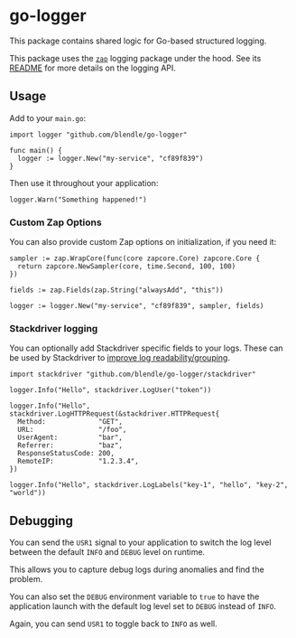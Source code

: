 # go-logger

This package contains shared logic for Go-based structured logging.

This package uses the [`zap`][zap] logging package under the hood. See its
[README][zap] for more details on the logging API.

[zap]: https://github.com/uber-go/zap#zap-zap---

## Usage

Add to your `main.go`:

```golang
import logger "github.com/blendle/go-logger"

func main() {
  logger := logger.New("my-service", "cf89f839")
}
```

Then use it throughout your application:

```golang
logger.Warn("Something happened!")
```

### Custom Zap Options

You can also provide custom Zap options on initialization, if you need it:

```golang
sampler := zap.WrapCore(func(core zapcore.Core) zapcore.Core {
  return zapcore.NewSampler(core, time.Second, 100, 100)
})

fields := zap.Fields(zap.String("alwaysAdd", "this"))

logger := logger.New("my-service", "cf89f839", sampler, fields)
```

### Stackdriver logging

You can optionally add Stackdriver specific fields to your logs. These can be
used by Stackdriver to [improve log readability/grouping][sd].

```golang
import stackdriver "github.com/blendle/go-logger/stackdriver"
```

```golang
logger.Info("Hello", stackdriver.LogUser("token"))
```

```golang
logger.Info("Hello", stackdriver.LogHTTPRequest(&stackdriver.HTTPRequest{
  Method:             "GET",
  URL:                "/foo",
  UserAgent:          "bar",
  Referrer:           "baz",
  ResponseStatusCode: 200,
  RemoteIP:           "1.2.3.4",
})
```

```golang
logger.Info("Hello", stackdriver.LogLabels("key-1", "hello", "key-2", "world"))
```

[sd]: https://cloud.google.com/error-reporting/docs/formatting-error-messages

## Debugging

You can send the `USR1` signal to your application to switch the log level
between the default `INFO` and `DEBUG` level on runtime.

This allows you to capture debug logs during anomalies and find the problem.

You can also set the `DEBUG` environment variable to `true` to have the
application launch with the default log level set to `DEBUG` instead of `INFO`.

Again, you can send `USR1` to toggle back to `INFO` as well.
